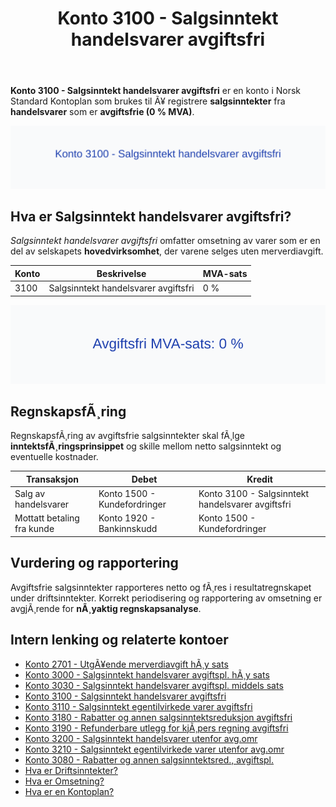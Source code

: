 ﻿---
title: "Konto 3100 - Salgsinntekt handelsvarer avgiftsfri"
meta_title: "3100-salgsinntekt-handelsvarer-avgiftsfri"
meta_description: '**Konto 3100 - Salgsinntekt handelsvarer avgiftsfri** er en konto i Norsk Standard Kontoplan som brukes til Ã¥ registrere **salgsinntekter** fra **handelsvarer*...'
slug: 3100-salgsinntekt-handelsvarer-avgiftsfri
type: blog
layout: pages/single
---

**Konto 3100 - Salgsinntekt handelsvarer avgiftsfri** er en konto i Norsk Standard Kontoplan som brukes til Ã¥ registrere **salgsinntekter** fra **handelsvarer** som er **avgiftsfrie (0 % MVA)**.

![Illustrasjon av konto 3100 Salgsinntekt handelsvarer avgiftsfri](3100-salgsinntekt-handelsvarer-avgiftsfri-image.svg)

## Hva er Salgsinntekt handelsvarer avgiftsfri?

*Salgsinntekt handelsvarer avgiftsfri* omfatter omsetning av varer som er en del av selskapets **hovedvirksomhet**, der varene selges uten merverdiavgift.

| Konto | Beskrivelse                                | MVA-sats |
|-------|--------------------------------------------|----------|
| 3100  | Salgsinntekt handelsvarer avgiftsfri       | 0 %      |

![Avgiftsfri MVA-sats: 0 %](3100-mva-avgiftsfri.svg)

## RegnskapsfÃ¸ring

RegnskapsfÃ¸ring av avgiftsfrie salgsinntekter skal fÃ¸lge **inntektsfÃ¸ringsprinsippet** og skille mellom netto salgsinntekt og eventuelle kostnader.

| Transaksjon                            | Debet                                        | Kredit                                             |
|----------------------------------------|----------------------------------------------|----------------------------------------------------|
| Salg av handelsvarer                   | Konto 1500 - Kundefordringer                 | Konto 3100 - Salgsinntekt handelsvarer avgiftsfri  |
| Mottatt betaling fra kunde             | Konto 1920 - Bankinnskudd                    | Konto 1500 - Kundefordringer                       |

## Vurdering og rapportering

Avgiftsfrie salgsinntekter rapporteres netto og fÃ¸res i resultatregnskapet under driftsinntekter. Korrekt periodisering og rapportering av omsetning er avgjÃ¸rende for **nÃ¸yaktig regnskapsanalyse**.

## Intern lenking og relaterte kontoer

* [Konto 2701 - UtgÃ¥ende merverdiavgift hÃ¸y sats](/blogs/kontoplan/2701-utgaende-merverdiavgift-hoy-sats "Konto 2701 - UtgÃ¥ende merverdiavgift hÃ¸y sats")
* [Konto 3000 - Salgsinntekt handelsvarer avgiftspl. hÃ¸y sats](/blogs/kontoplan/3000-salgsinntekt-handelsvarer-avgiftspl-hoy-sats "Konto 3000 - Salgsinntekt handelsvarer avgiftspl. hÃ¸y sats")
* [Konto 3030 - Salgsinntekt handelsvarer avgiftspl. middels sats](/blogs/kontoplan/3030-salgsinntekt-handelsvarer-avgiftspl-middels-sats "Konto 3030 - Salgsinntekt handelsvarer avgiftspl. middels sats")
* [Konto 3100 - Salgsinntekt handelsvarer avgiftsfri](/blogs/kontoplan/3100-salgsinntekt-handelsvarer-avgiftsfri "Konto 3100 - Salgsinntekt handelsvarer avgiftsfri")
* [Konto 3110 - Salgsinntekt egentilvirkede varer avgiftsfri](/blogs/kontoplan/3110-salgsinntekt-egentilvirkede-varer-avgiftsfri "Konto 3110 - Salgsinntekt egentilvirkede varer avgiftsfri")
* [Konto 3180 - Rabatter og annen salgsinntektsreduksjon avgiftsfri](/blogs/kontoplan/3180-rabatter-og-annen-salgsinntektsreduksjon-avgiftsfri "Konto 3180 - Rabatter og annen salgsinntektsreduksjon avgiftsfri")
* [Konto 3190 - Refunderbare utlegg for kjÃ¸pers regning avgiftsfri](/blogs/kontoplan/3190-refunderbare-utlegg-for-kjopers-regning-avgiftsfri "Konto 3190 - Refunderbare utlegg for kjÃ¸pers regning avgiftsfri")
* [Konto 3200 - Salgsinntekt handelsvarer utenfor avg.omr](/blogs/kontoplan/3200-salgsinntekt-handelsvarer-utenfor-avg-omr "Konto 3200 - Salgsinntekt handelsvarer utenfor avg.omr")
* [Konto 3210 - Salgsinntekt egentilvirkede varer utenfor avg.omr](/blogs/kontoplan/3210-salgsinntekt-egentilvirkede-varer-utenfor-avg-omr "Konto 3210 - Salgsinntekt egentilvirkede varer utenfor avg.omr")
* [Konto 3080 - Rabatter og annen salgsinntektsred., avgiftspl.](/blogs/kontoplan/3080-rabatter-og-annen-salgsinntektsred-avgiftspl "Konto 3080 - Rabatter og annen salgsinntektsred., avgiftspl.")
* [Hva er Driftsinntekter?](/blogs/regnskap/hva-er-driftsinntekter "Hva er Driftsinntekter? Komplett Guide til Driftsinntekter i Regnskap")
* [Hva er Omsetning?](/blogs/regnskap/hva-er-omsetning "Hva er Omsetning? Komplett Guide til Omsetning i Regnskap og Skatt")
* [Hva er en Kontoplan?](/blogs/regnskap/hva-er-kontoplan "Hva er en Kontoplan? Komplett Guide til Kontoplaner i Norsk Regnskap")

